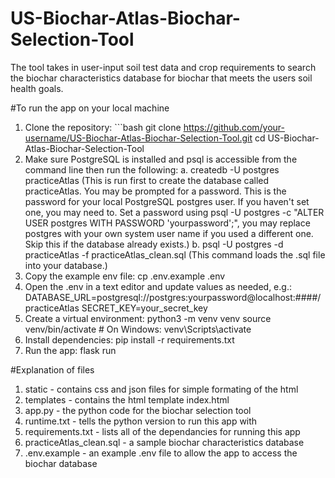 # US-Biochar-Atlas-Biochar-Selection-Tool
The tool takes in user-input soil test data and crop requirements to search the biochar characteristics database for biochar that meets the users soil health goals.

#To run the app on your local machine
1. Clone the repository: ```bash
git clone https://github.com/your-username/US-Biochar-Atlas-Biochar-Selection-Tool.git
cd US-Biochar-Atlas-Biochar-Selection-Tool
2. Make sure PostgreSQL is installed and psql is accessible from the command line then run the following:
  a. createdb -U postgres practiceAtlas (This is run first to create the database called practiceAtlas. You may be prompted for a password. This is the password for your local PostgreSQL postgres user. If you haven't set one, you may need to. Set a password using psql -U postgres -c "ALTER USER postgres WITH PASSWORD 'yourpassword';", you may replace postgres with your own system user name if you used a different one. Skip this if the database already exists.)
  b. psql -U postgres -d practiceAtlas -f practiceAtlas_clean.sql (This command loads the .sql file into your database.)
3. Copy the example env file:
  cp .env.example .env
4. Open the .env in a text editor and update values as needed, e.g.:
DATABASE_URL=postgresql://postgres:yourpassword@localhost:####/practiceAtlas
SECRET_KEY=your_secret_key
5. Create a virtual environment:
   python3 -m venv venv
source venv/bin/activate  # On Windows: venv\Scripts\activate
6. Install dependencies:
  pip install -r requirements.txt
7. Run the app:
   flask run


#Explanation of files
1. static - contains css and json files for simple formating of the html
2. templates - contains the html template index.html
3. app.py - the python code for the biochar selection tool
4. runtime.txt - tells the python version to run this app with
5. requirements.txt - lists all of the dependancies for running this app
6. practiceAtlas_clean.sql - a sample biochar characteristics database
7. .env.example - an example .env file to allow the app to access the biochar database
